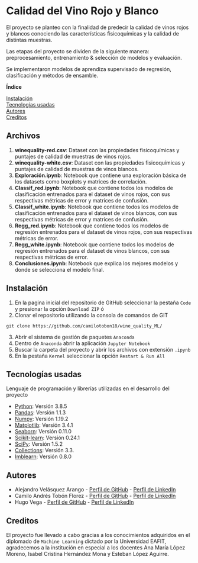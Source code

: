# Calidad del Vino Rojo y Blanco
El proyecto se planteo con la finalidad de predecir la calidad de vinos rojos y blancos conociendo las características fisicoquímicas y la calidad de distintas muestras.

Las etapas del proyecto se dividen de la siguiente manera: preprocesamiento, entrenamiento & selección de modelos y evaluación.

Se implementaron modelos de aprendiza supervisado de regresión, clasificación y métodos de ensamble.

**Índice**  

[Instalación](#id_instalacion)  
[Tecnologías usadas](#id_tecnologias)  
[Autores](#id_autores)  
[Creditos](#id_creditos)

## Archivos
1.	**winequality-red.csv**: Dataset con las propiedades fisicoquímicas y puntajes de calidad de muestras de vinos rojos.
1.	**winequality-white.csv**: Dataset con las propiedades fisicoquímicas y puntajes de calidad de muestras de vinos blancos.
1.	**Exploración.ipynb**: Notebook que contiene una exploración básica de los datasets como boxplots y matrices de correlación.
1.	**Classif_red.ipynb**: Notebook que contiene todos los modelos de clasificación entrenados para el dataset de vinos rojos, con sus respectivas métricas de error y matrices de confusión.
1.	**Classif_white.ipynb**: Notebook que contiene todos los modelos de clasificación entrenados para el dataset de vinos blancos, con sus respectivas métricas de error y matrices de confusión.
1.	**Regg_red.ipynb**: Notebook que contiene todos los modelos de regresión entrenados para el dataset de vinos rojos, con sus respectivas métricas de error.
1.	**Regg_white.ipynb**: Notebook que contiene todos los modelos de regresión entrenados para el dataset de vinos blancos, con sus respectivas métricas de error.
1.	**Conclusiones.ipynb**: Notebook que explica los mejores modelos y donde se selecciona el modelo final.


## Instalación<a name="id_instalacion"></a>
1. En la pagina inicial del repositorio de GitHub seleccionar la pestaña `Code` y presionar la opción `Download ZIP` ó
2. Clonar el repositorio utilizando la consola de comandos de GIT
```
git clone https://github.com/camilotobon18/wine_quality_ML/
```
3. Abrir el sistema de gestión de paquetes `Anaconda`
4. Dentro de `Anaconda` abrir la aplicación `Jupyter Notebook`
5. Buscar la carpeta del proyecto y abrir los archivos con extensión `.ipynb`
6. En la pestaña `Kernel` seleccionar la opción `Restart & Run All`

## Tecnologías usadas<a name="id_tecnologias"></a>

Lenguaje de programación y librerías utilizadas en el desarrollo del proyecto
* [Python](https://www.python.org/): Versión 3.8.5
* [Pandas](https://pandas.pydata.org/): Versión 1.1.3
* [Numpy](https://numpy.org/): Versión 1.19.2
* [Matplotlib](https://matplotlib.org/): Versión 3.4.1
* [Seaborn](https://seaborn.pydata.org/): Versión 0.11.0
* [Scikit-learn](https://scikit-learn.org/stable/): Versión 0.24.1
* [SciPy](https://www.scipy.org/): Versión 1.5.2
* [Collections](https://docs.python.org/3/library/collections.html): Versión 3.3.
* [Imblearn](https://pypi.org/project/imblearn/): Versión 0.8.0

## Autores<a name="id_autores"></a>

* Alejandro Velásquez Arango - [Perfil de GitHub](https://github.com/alejo963) - [Perfil de LinkedIn](https://www.linkedin.com/in/alejandro-velasquez-arango-984bb71b2/)
* Camilo Andrés Tobón Florez - [Perfil de GitHub](https://github.com/camilotobon18) - [Perfil de LinkedIn](www.linkedin.com/in/camilo-andrés-tobón-florez-4390851ba)
* Hugo Vega - [Perfil de GitHub](https://github.com/hevega95) - [Perfil de LinkedIn](http://linkedin.com/in/hugo-vega-66b08a181)

## Creditos<a name="id_creditos"></a>

El proyecto fue llevado a cabo gracias a los conocimientos adquiridos en el diplomado de `Machine Learning` dictado por la Universidad EAFIT, agradecemos a la institución en especial a los docentes Ana María López Moreno, Isabel Cristina Hernández Mona y Esteban López Aguirre. 
